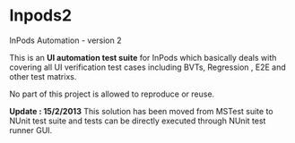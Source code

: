 Inpods2
=======

InPods Automation - version 2

This is an **UI automation test suite** for InPods which basically deals with covering all UI verification test cases including BVTs, Regression , E2E and other test matrixs.

No part of this project is allowed to reproduce or reuse.


**Update : 15/2/2013**
This solution has been moved from MSTest suite to NUnit test suite and tests can be directly executed through NUnit test runner GUI.